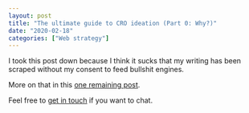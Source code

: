 ```yaml
---
layout: post
title: "The ultimate guide to CRO ideation (Part 0: Why?)"
date: "2020-02-18"
categories: ["Web strategy"]
---
```


I took this post down because I think it sucks that my writing has been scraped without my consent to feed bullshit engines.

More on that in this [one remaining post](/my-final-blog-post).

Feel free to [get in touch](/contact) if you want to chat.
